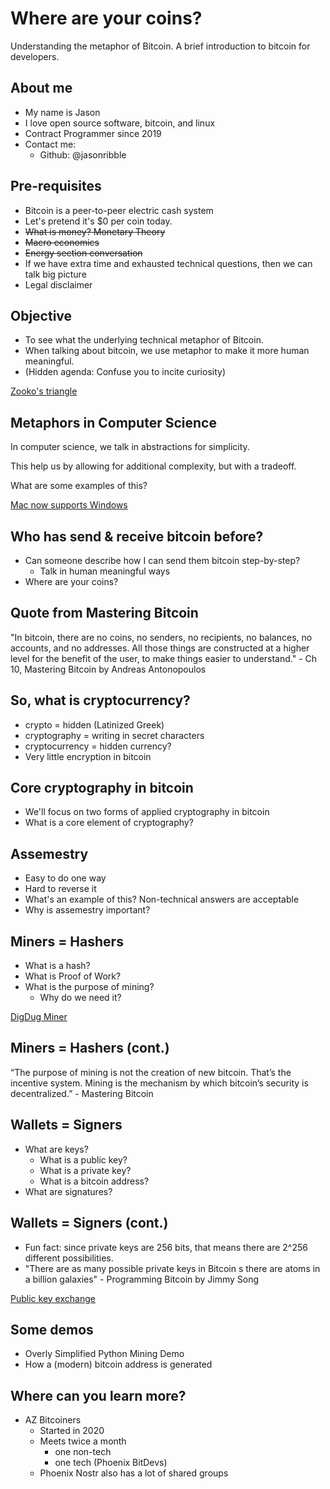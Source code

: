 # Where are your coins?

Understanding the metaphor of Bitcoin. A brief introduction to bitcoin for developers.

## About me
- My name is Jason
- I love open source software, bitcoin, and linux
- Contract Programmer since 2019
- Contact me:
  - Github: @jasonribble

## Pre-requisites  

- Bitcoin is a peer-to-peer electric cash system
- Let's pretend it's $0 per coin today.
- ~~What is money? Monetary Theory~~
- ~~Macro economics~~
- ~~Energy section conversation~~
- If we have extra time and exhausted technical questions, then we can talk big picture
- Legal disclaimer
## Objective

- To see what the underlying technical metaphor of Bitcoin.
- When talking about bitcoin, we use metaphor to make it more human meaningful.
- (Hidden agenda: Confuse you to incite curiosity) 

[Zooko's triangle](images/zookos-triangle.png)


## Metaphors in Computer Science

In computer science, we talk in abstractions for simplicity.

This help us by allowing for additional complexity, but with a tradeoff.

What are some examples of this?

[Mac now supports Windows](images/mac-now-supports-windows.jpg)

## Who has send & receive bitcoin before?

- Can someone describe how I can send them bitcoin step-by-step?
  - Talk in human meaningful ways
- Where are your coins? 

## Quote from Mastering Bitcoin

"In bitcoin, there are no coins, no senders, no recipients, no balances, no accounts, and no addresses. All those things are constructed at a higher level for the benefit of the user, to make things easier to understand." - Ch 10, Mastering Bitcoin by Andreas Antonopoulos


## So, what is cryptocurrency?

- crypto = hidden (Latinized Greek)
- cryptography = writing in secret characters
- cryptocurrency = hidden currency? 
- Very little encryption in bitcoin

## Core cryptography in bitcoin

- We'll focus on two forms of applied cryptography in bitcoin
- What is a core element of cryptography?

## Assemestry

- Easy to do one way
- Hard to reverse it
- What's an example of this? Non-technical answers are acceptable
- Why is assemestry important?

## Miners = Hashers
- What is a hash?
- What is Proof of Work?
- What is the purpose of mining?
  - Why do we need it?

[DigDug Miner](images/dig-dug.png)

## Miners = Hashers (cont.)

“The purpose of mining is not the creation of new bitcoin. That’s the incentive system. Mining is the mechanism by which bitcoin’s security is decentralized.” - Mastering Bitcoin

## Wallets = Signers
- What are keys?
  - What is a public key?
  - What is a private key?
  - What is a bitcoin address?
- What are signatures?

## Wallets = Signers (cont.)
- Fun fact: since private keys are 256 bits, that means there are 2^256 different possibilities. 
- "There are as many possible private keys in Bitcoin s there are atoms in a billion galaxies" - Programming Bitcoin by Jimmy Song

[Public key exchange](https://www.youtube.com/watch?v=YEBfamv-_do)

## Some demos

- Overly Simplified Python Mining Demo 
- How a (modern) bitcoin address is generated

## Where can you learn more?
- AZ Bitcoiners
  - Started in 2020
  - Meets twice a month 
    - one non-tech
    - one tech (Phoenix BitDevs)
  - Phoenix Nostr also has a lot of shared groups
